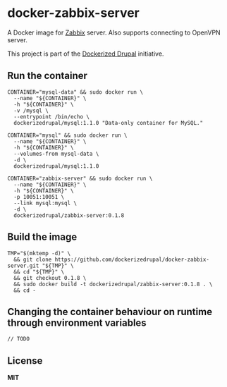 # docker-zabbix-server

A Docker image for [Zabbix](http://www.zabbix.com/) server. Also supports connecting to OpenVPN server.

This project is part of the [Dockerized Drupal](https://dockerizedrupal.com/) initiative.

## Run the container

    CONTAINER="mysql-data" && sudo docker run \
      --name "${CONTAINER}" \
      -h "${CONTAINER}" \
      -v /mysql \
      --entrypoint /bin/echo \
      dockerizedrupal/mysql:1.1.0 "Data-only container for MySQL."

    CONTAINER="mysql" && sudo docker run \
      --name "${CONTAINER}" \
      -h "${CONTAINER}" \
      --volumes-from mysql-data \
      -d \
      dockerizedrupal/mysql:1.1.0

    CONTAINER="zabbix-server" && sudo docker run \
      --name "${CONTAINER}" \
      -h "${CONTAINER}" \
      -p 10051:10051 \
      --link mysql:mysql \
      -d \
      dockerizedrupal/zabbix-server:0.1.8

## Build the image

    TMP="$(mktemp -d)" \
      && git clone https://github.com/dockerizedrupal/docker-zabbix-server.git "${TMP}" \
      && cd "${TMP}" \
      && git checkout 0.1.8 \
      && sudo docker build -t dockerizedrupal/zabbix-server:0.1.8 . \
      && cd -

## Changing the container behaviour on runtime through environment variables

    // TODO

## License

**MIT**
